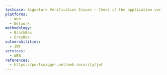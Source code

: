 ```yaml
---
testcase: Signature Verification Issues – Check if the application verifies JWT signatures at all by modifying claims (e.g., role, isAdmin) and rejoining with a random or no signature. Web (HTTP/HTTPS) service
platforms: 
  - Web
  - Network
methodology: 
  - BlackBox
  - GreyBox
vulnerabilities:
  - JWT
services:
  - WEB
references:
  - https://portswigger.net/web-security/jwt
---
```

